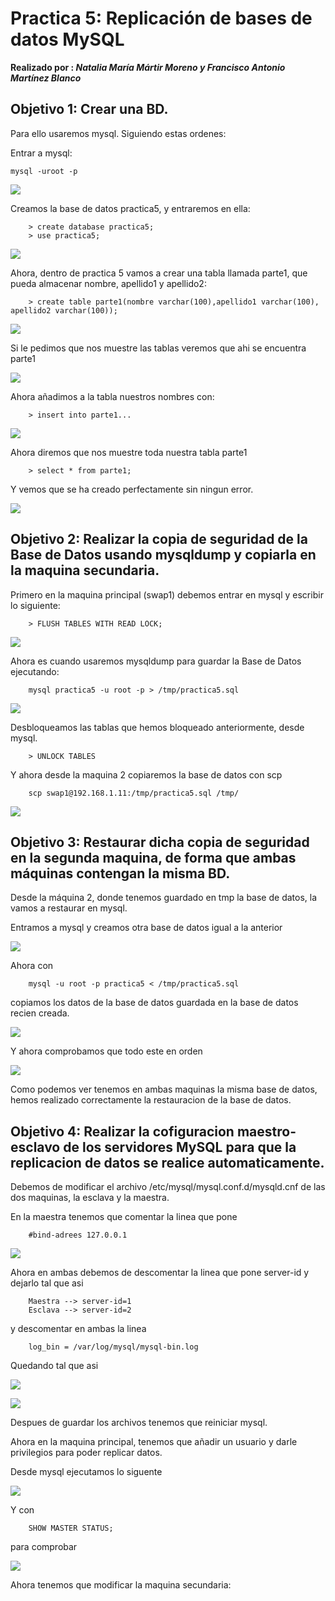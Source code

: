 # Practica 5: Replicación de bases de datos MySQL
  
**Realizado por : _Natalia María Mártir Moreno y Francisco Antonio Martínez Blanco_**

## Objetivo 1: Crear una BD.

Para ello usaremos mysql. Siguiendo estas ordenes:
	
Entrar a mysql:

	mysql -uroot -p

![](https://github.com/natalia2911/SWAP_1718/blob/master/Practicas/P5/Imagenes/Foto5.1.png)  

Creamos la base de datos practica5, y entraremos en ella:
	
		> create database practica5;
		> use practica5;
		
![](https://github.com/natalia2911/SWAP_1718/blob/master/Practicas/P5/Imagenes/Foto5.2.png) 

Ahora, dentro de practica 5 vamos a crear una tabla llamada parte1, que pueda almacenar nombre, apellido1 y apellido2:

		> create table parte1(nombre varchar(100),apellido1 varchar(100), apellido2 varchar(100));
		
![](https://github.com/natalia2911/SWAP_1718/blob/master/Practicas/P5/Imagenes/Foto5.3.png) 

Si le pedimos que nos muestre las tablas veremos que ahi se encuentra parte1

![](https://github.com/natalia2911/SWAP_1718/blob/master/Practicas/P5/Imagenes/Foto5.4.png) 

Ahora añadimos a la tabla nuestros nombres con: 

		> insert into parte1...
		
![](https://github.com/natalia2911/SWAP_1718/blob/master/Practicas/P5/Imagenes/Foto5.5.png) 

Ahora diremos que nos muestre toda nuestra tabla parte1

		
		> select * from parte1;
		
Y vemos que se ha creado perfectamente sin ningun error.

![](https://github.com/natalia2911/SWAP_1718/blob/master/Practicas/P5/Imagenes/Foto5.6.png) 

## Objetivo 2: Realizar la copia de seguridad de la Base de Datos usando mysqldump y copiarla en la maquina secundaria.

Primero en la maquina principal (swap1) debemos entrar en mysql y escribir lo siguiente: 
		
		> FLUSH TABLES WITH READ LOCK;
		
![](https://github.com/natalia2911/SWAP_1718/blob/master/Practicas/P5/Imagenes/Foto5.7.png) 

Ahora es cuando usaremos mysqldump para guardar la Base de Datos ejecutando:

		mysql practica5 -u root -p > /tmp/practica5.sql
		
![](https://github.com/natalia2911/SWAP_1718/blob/master/Practicas/P5/Imagenes/Foto5.8.png) 

Desbloqueamos las tablas que hemos bloqueado anteriormente, desde mysql.

		> UNLOCK TABLES
		
Y ahora desde la maquina 2 copiaremos la base de datos con scp

		scp swap1@192.168.1.11:/tmp/practica5.sql /tmp/
		
![](https://github.com/natalia2911/SWAP_1718/blob/master/Practicas/P5/Imagenes/Foto5.9.png) 

## Objetivo 3: Restaurar dicha copia de seguridad en la segunda maquina, de forma que ambas máquinas contengan la misma BD.

Desde la máquina 2, donde tenemos guardado en tmp la base de datos, la vamos a restaurar en mysql.

Entramos a mysql y creamos otra base de datos igual a la anterior

![](https://github.com/natalia2911/SWAP_1718/blob/master/Practicas/P5/Imagenes/Foto5.10.png) 

Ahora con
		
		mysql -u root -p practica5 < /tmp/practica5.sql
		
copiamos los datos de la base de datos guardada en la base de datos recien creada.

![](https://github.com/natalia2911/SWAP_1718/blob/master/Practicas/P5/Imagenes/Foto5.11.png) 

Y ahora comprobamos que todo este en orden

![](https://github.com/natalia2911/SWAP_1718/blob/master/Practicas/P5/Imagenes/Foto5.12.png) 

Como podemos ver tenemos en ambas maquinas la misma base de datos, hemos realizado correctamente la restauracion de la base de datos.

## Objetivo 4: Realizar la cofiguracion maestro-esclavo de los servidores MySQL para que la replicacion de datos se realice automaticamente.

Debemos de modificar el archivo /etc/mysql/mysql.conf.d/mysqld.cnf de las dos maquinas, la esclava y la maestra.

En la maestra tenemos que comentar la linea que pone

		#bind-adrees 127.0.0.1
		
![](https://github.com/natalia2911/SWAP_1718/blob/master/Practicas/P5/Imagenes/Foto5.13.png) 

Ahora en ambas debemos de descomentar la linea que pone server-id y dejarlo tal que asi

		Maestra --> server-id=1
		Esclava --> server-id=2
y descomentar en ambas la linea 
		
		log_bin = /var/log/mysql/mysql-bin.log
		
Quedando tal que asi

![](https://github.com/natalia2911/SWAP_1718/blob/master/Practicas/P5/Imagenes/Foto5.14.png) 

![](https://github.com/natalia2911/SWAP_1718/blob/master/Practicas/P5/Imagenes/Foto5.15.png) 

Despues de guardar los archivos tenemos que reiniciar mysql.

Ahora en la maquina principal, tenemos que añadir un usuario y darle privilegios para poder replicar datos.

Desde mysql ejecutamos lo siguente

![](https://github.com/natalia2911/SWAP_1718/blob/master/Practicas/P5/Imagenes/Foto5.16.png) 

Y con 

		SHOW MASTER STATUS;
		
para comprobar

![](https://github.com/natalia2911/SWAP_1718/blob/master/Practicas/P5/Imagenes/Foto5.17.png) 

Ahora tenemos que modificar la maquina secundaria:
